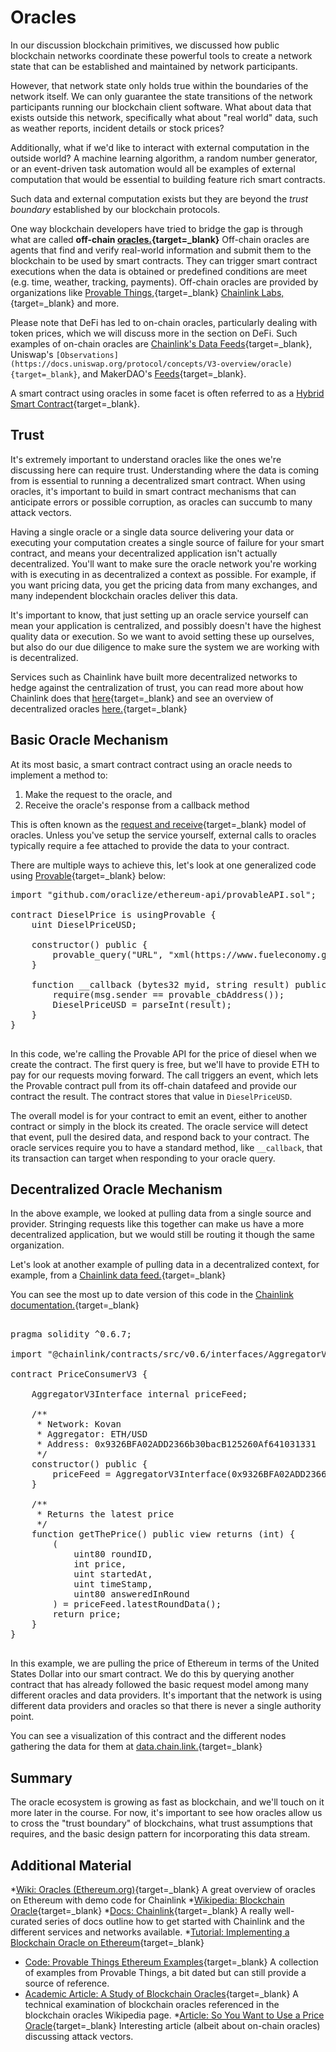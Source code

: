 # Oracles

In our discussion blockchain primitives, we discussed how public blockchain networks coordinate these powerful tools to create a network state that can be established and maintained by network participants.

However, that network state only holds true within the boundaries of the network itself. We can only guarantee the state transitions of the network participants running our blockchain client software. What about data that exists outside this network, specifically what about "real world" data, such as weather reports, incident details or stock prices? 

Additionally, what if we'd like to interact with external computation in the outside world? A machine learning algorithm, a random number generator, or an event-driven task automation would all be examples of external computation that would be essential to building feature rich smart contracts. 

Such data and external computation exists but they are beyond the _trust boundary_ established by our blockchain protocols.

One way blockchain developers have tried to bridge the gap is through what are called **off-chain [oracles.](https://en.wikipedia.org/wiki/Blockchain_oracle){target=_blank}** Off-chain oracles are agents that find and verify real-world information and submit them to the blockchain to be used by smart contracts. They can trigger smart contract executions when the data is obtained or predefined conditions are meet (e.g. time, weather, tracking, payments). Off-chain oracles are provided by organizations like [Provable Things,](https://provable.xyz/){target=_blank} [Chainlink Labs,](https://chain.link/){target=_blank} and more.

Please note that DeFi has led to on-chain oracles, particularly dealing with token prices, which we will discuss more in the section on DeFi. Such examples of on-chain oracles are [Chainlink's Data Feeds](https://docs.chain.link/docs/get-the-latest-price/){target=_blank}, Uniswap's `[Observations](https://docs.uniswap.org/protocol/concepts/V3-overview/oracle){target=_blank}`, and MakerDAO's [Feeds](https://developer.makerdao.com/feeds/){target=_blank}.

A smart contract using oracles in some facet is often referred to as a [Hybrid Smart Contract](https://blog.chain.link/hybrid-smart-contracts-explained/){target=_blank}.

## Trust

It's extremely important to understand oracles like the ones we're discussing here can require trust. Understanding where the data is coming from is essential to running a decentralized smart contract. When using oracles, it's important to build in smart contract mechanisms that can anticipate errors or possible corruption, as oracles can succumb to many attack vectors.

Having a single oracle or a single data source delivering your data or executing your computation creates a single source of failure for your smart contract, and means your decentralized application isn't actually decentralized. You'll want to make sure the oracle network you're working with is executing in as decentralized a context as possible. For example, if you want pricing data, you get the pricing data from many exchanges, and many independent blockchain oracles deliver this data. 

It's important to know, that just setting up an oracle service yourself can mean your application is centralized, and possibly doesn't have the highest quality data or execution. So we want to avoid setting these up ourselves, but also do our due diligence to make sure the system we are working with is decentralized. 

Services such as Chainlink have built more decentralized networks to hedge against the centralization of trust, you can read more about how Chainlink does that [here](https://docs.chain.link/docs/architecture-decentralized-model/){target=_blank} and see an overview of decentralized oracles [here.](https://medium.com/fabric-ventures/decentralised-oracles-a-comprehensive-overview-d3168b9a8841){target=_blank}

## Basic Oracle Mechanism

At its most basic, a smart contract contract using an oracle needs to implement a method to:

1.  Make the request to the oracle, and
2.  Receive the oracle's response from a callback method

This is often known as the [request and receive](https://docs.chain.link/docs/architecture-request-model/){target=_blank} model of oracles. Unless you've setup the service yourself, external calls to oracles typically require a fee attached to provide the data to your contract.

There are multiple ways to achieve this, let's look at one generalized code using [Provable](https://docs.provable.xyz){target=_blank} below:

<pre>import "github.com/oraclize/ethereum-api/provableAPI.sol";

contract DieselPrice is usingProvable {
    uint DieselPriceUSD;

    constructor() public {
        provable_query("URL", "xml(https://www.fueleconomy.gov/ws/rest/fuelprices).fuelPrices.diesel");
    }

    function __callback (bytes32 myid, string result) public {
        require(msg.sender == provable_cbAddress());
        DieselPriceUSD = parseInt(result);
    }
}
      </pre>

In this code, we're calling the Provable API for the price of diesel when we create the contract. The first query is free, but we'll have to provide ETH to pay for our requests moving forward. The call triggers an event, which lets the Provable contract pull from its off-chain datafeed and provide our contract the result. The contract stores that value in `DieselPriceUSD`.

The overall model is for your contract to emit an event, either to another contract or simply in the block its created. The oracle service will detect that event, pull the desired data, and respond back to your contract. The oracle services require you to have a standard method, like `__callback`, that its transaction can target when responding to your oracle query.

## Decentralized Oracle Mechanism

In the above example, we looked at pulling data from a single source and provider. Stringing requests like this together can make us have a more decentralized application, but we would still be routing it though the same organization.

Let's look at another example of pulling data in a decentralized context, for example, from a [Chainlink data feed.](https://docs.chain.link/docs/using-chainlink-reference-contracts/){target=_blank}

You can see the most up to date version of this code in the [Chainlink documentation.](https://docs.chain.link/docs/get-the-latest-price/){target=_blank}

<pre>

pragma solidity ^0.6.7;

import "@chainlink/contracts/src/v0.6/interfaces/AggregatorV3Interface.sol";

contract PriceConsumerV3 {

    AggregatorV3Interface internal priceFeed;

    /**
     * Network: Kovan
     * Aggregator: ETH/USD
     * Address: 0x9326BFA02ADD2366b30bacB125260Af641031331
     */
    constructor() public {
        priceFeed = AggregatorV3Interface(0x9326BFA02ADD2366b30bacB125260Af641031331);
    }

    /**
     * Returns the latest price
     */
    function getThePrice() public view returns (int) {
        (
            uint80 roundID, 
            int price,
            uint startedAt,
            uint timeStamp,
            uint80 answeredInRound
        ) = priceFeed.latestRoundData();
        return price;
    }
}

</pre>

In this example, we are pulling the price of Ethereum in terms of the United States Dollar into our smart contract. We do this by querying another contract that has already followed the basic request model among many different oracles and data providers. It's important that the network is using different data providers and oracles so that there is never a single authority point. 

You can see a visualization of this contract and the different nodes gathering the data for them at [data.chain.link.](https://data.chain.link/ethereum/mainnet/crypto-usd/eth-usd){target=_blank}

## Summary 

The oracle ecosystem is growing as fast as blockchain, and we'll touch on it more later in the course. For now, it's important to see how oracles allow us to cross the "trust boundary" of blockchains, what trust assumptions that requires, and the basic design pattern for incorporating this data stream.
## Additional Material

*[Wiki: Oracles (Ethereum.org)](https://ethereum.org/en/developers/docs/oracles/){target=_blank} A great overview of oracles on Ethereum with demo code for Chainlink
*[Wikipedia: Blockchain Oracle](https://en.wikipedia.org/wiki/Blockchain_oracle){target=_blank}
*[Docs: Chainlink](https://docs.chain.link/){target=_blank} A really well-curated series of docs outline how to get started with Chainlink and the different services and networks available.
*[Tutorial: Implementing a Blockchain Oracle on Ethereum](https://medium.com/@pedrodc/implementing-a-blockchain-oracle-on-ethereum-cedc7e26b49e){target=_blank}
* [Code: Provable Things Ethereum Examples](https://github.com/provable-things/ethereum-examples/tree/master/solidity){target=_blank} A collection of examples from Provable Things, a bit dated but can still provide a source of reference.
* [Academic Article: A Study of Blockchain Oracles](https://arxiv.org/pdf/2004.07140.pdf){target=_blank} A technical examination of blockchain oracles referenced in the blockchain oracles Wikipedia page.
*[Article: So You Want to Use a Price Oracle](https://samczsun.com/so-you-want-to-use-a-price-oracle/){target=_blank} Interesting article (albeit about on-chain oracles) discussing attack vectors.
